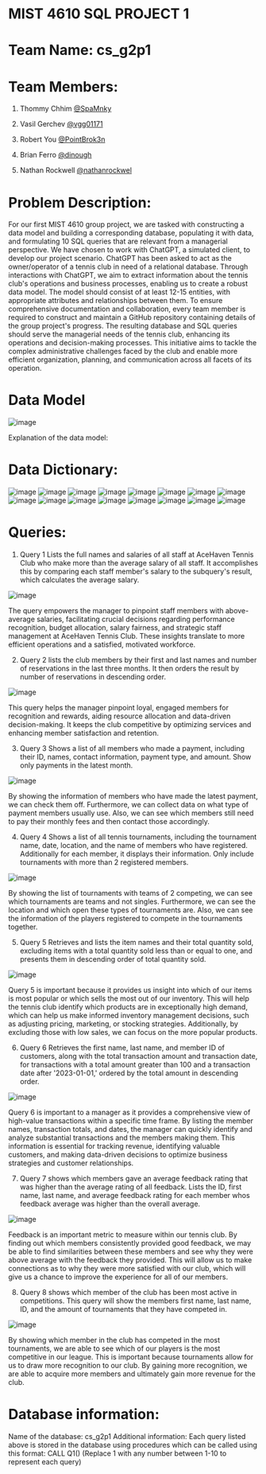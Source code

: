 
# MIST 4610 SQL PROJECT 1 
# Team Name: cs_g2p1
# Team Members:
1. Thommy Chhim [@SpaMnky](https://github.com/SpaMnky)

2. Vasil Gerchev [@vgg01171](https://github.com/vgg01171)

3. Robert You [@PointBrok3n](https://github.com/PointBrok3n)

4. Brian Ferro  [@dinough](https://github.com/dinough)

5. Nathan Rockwell [@nathanrockwel](https://github.com/nathanrockwel)

# Problem Description: 
For our first MIST 4610 group project, we are tasked with constructing a data model and building a corresponding database, populating it with data, and formulating 10 SQL queries that are relevant from a managerial perspective. We have chosen to work with ChatGPT, a simulated client, to develop our project scenario. ChatGPT has been asked to act as the owner/operator of a tennis club in need of a relational database. Through interactions with ChatGPT, we aim to extract information about the tennis club's operations and business processes, enabling us to create a robust data model. The model should consist of at least 12-15 entities, with appropriate attributes and relationships between them. To ensure comprehensive documentation and collaboration, every team member is required to construct and maintain a GitHub repository containing details of the group project's progress. The resulting database and SQL queries should serve the managerial needs of the tennis club, enhancing its operations and decision-making processes. This initiative aims to tackle the complex administrative challenges faced by the club and enable more efficient organization, planning, and communication across all facets of its operation.
# Data Model
![image](https://github.com/SpaMnky/2378/assets/131407808/11d65999-9ce2-4ca1-9c8a-aa958a88275a)

Explanation of the data model: 

# Data Dictionary: 

![image](https://github.com/SpaMnky/2378/assets/131407808/174dc558-335b-4fb2-9215-d9364b8bd028)
![image](https://github.com/SpaMnky/2378/assets/131407808/6e1f9ccc-61d2-41eb-80dd-2668e2ecc278)
![image](https://github.com/SpaMnky/2378/assets/131407808/8725c26c-f2a1-4b02-bfcd-15ece280b17f)
![image](https://github.com/SpaMnky/2378/assets/131407808/f11ed9d7-f78b-4648-af59-c9168b3727fa)
![image](https://github.com/SpaMnky/2378/assets/131407808/71559807-74e2-4e2a-a081-2afa3fbdbce5)
![image](https://github.com/SpaMnky/2378/assets/131407808/3785a1b5-0e50-480e-8b91-00decb5a3d49)
![image](https://github.com/SpaMnky/2378/assets/131407808/6ff564e7-13f1-4cc5-b5d0-6e0539870309)
![image](https://github.com/SpaMnky/2378/assets/131407808/81d4c155-1c26-48f0-81b1-3336054412c2)
![image](https://github.com/SpaMnky/2378/assets/131407808/4de6d646-c4c5-42d2-ad2a-081518280374)
![image](https://github.com/SpaMnky/2378/assets/131407808/6af27ae1-1644-4bce-809b-c4e8f84dc541)
![image](https://github.com/SpaMnky/2378/assets/131407808/39787508-4305-40e4-8c1a-c02346eb1a1e)
![image](https://github.com/SpaMnky/2378/assets/131407808/d30d307e-7385-486d-a820-d29c99749761)
![image](https://github.com/SpaMnky/2378/assets/131407808/f82641bb-2b03-466b-bb87-7df7ba7e3140)
![image](https://github.com/SpaMnky/2378/assets/131407808/3ab32a82-4e3a-4311-bf7d-61f0e2e5a733)
![image](https://github.com/SpaMnky/2378/assets/131407808/b9df9c07-b367-4cb0-b6a5-7f2f53fb488b)
![image](https://github.com/SpaMnky/2378/assets/131407808/191a6a0e-b04f-461d-93e3-e88fd7114dc4)

# Queries:
1. Query 1 Lists the full names and salaries of all staff at AceHaven Tennis Club who make more than the average salary of all staff. It accomplishes this by comparing each staff member's salary to the subquery's result, which calculates the average salary.

![image](https://github.com/SpaMnky/2378/assets/131407808/9ab625ff-51e0-4948-8ad8-6c7f7c6b3955)

The query empowers the manager to pinpoint staff members with above-average salaries, facilitating crucial decisions regarding performance recognition, budget allocation, salary fairness, and strategic staff management at AceHaven Tennis Club. These insights translate to more efficient operations and a satisfied, motivated workforce.

2. Query 2 lists the club members by their first and last names and number of reservations in the last three months. It then orders the result by number of reservations in descending order.

![image](https://github.com/SpaMnky/2378/assets/131407808/ab6fbc74-f299-42d8-b148-1c6e09daa593)

This query helps the manager pinpoint loyal, engaged members for recognition and rewards, aiding resource allocation and data-driven decision-making. It keeps the club competitive by optimizing services and enhancing member satisfaction and retention.

3. Query 3 Shows a list of all members who made a payment, including their ID, names, contact information, payment type, and amount. Show only payments in the latest month.
   
![image](https://github.com/SpaMnky/2378/assets/131407808/0b81e929-170d-4f4c-b36c-47e5bd0da0d1)

By showing the information of members who have made the latest payment, we can check them off. Furthermore, we can collect data on what type of payment members usually use.  Also, we can see which members still need to pay their monthly fees and then contact those accordingly.

4. Query 4 Shows a list of all tennis tournaments, including the tournament name, date, location, and the name of members who have registered. Additionally for each member, it displays their information. Only include tournaments with more than 2 registered members.

![image](https://github.com/SpaMnky/2378/assets/131407808/7981a32f-5b95-4502-8dc7-db8a889689f9)

By showing the list of tournaments with teams of 2 competing, we can see which tournaments are teams and not singles. Furthermore, we can see the location and which open these types of tournaments are. Also, we can see the information of the players registered to compete in the tournaments together.

5. Query 5 Retrieves and lists the item names and their total quantity sold, excluding items with a total quantity sold less than or equal to one, and presents them in descending order of total quantity sold.

![image](https://github.com/SpaMnky/2378/assets/131407808/d1b3891a-467b-4e5f-8006-99a1b9426853)

Query 5 is important because it provides us insight into which of our items is most popular or which sells the most out of our inventory. This will help the tennis club identify which products are in exceptionally high demand, which can help us make informed inventory management decisions, such as adjusting pricing, marketing, or stocking strategies. Additionally, by excluding those with low sales, we can focus on the more popular products.

6. Query 6  Retrieves the first name, last name, and member ID of customers, along with the total transaction amount and transaction date, for transactions with a total amount greater than 100 and a transaction date after '2023-01-01,' ordered by the total amount in descending order.

![image](https://github.com/SpaMnky/2378/assets/131407808/f4aa3d29-8958-4e95-9c61-82a89183b7fe)

Query 6 is important to a manager as it provides a comprehensive view of high-value transactions within a specific time frame. By listing the member names, transaction totals, and dates, the manager can quickly identify and analyze substantial transactions and the members making them. This information is essential for tracking revenue, identifying valuable customers, and making data-driven decisions to optimize business strategies and customer relationships.

7. Query 7 shows which members gave an average feedback rating that was higher than the average rating of all feedback. Lists the ID, first name, last name, and average feedback rating for each member whos feedback average was higher than the overall average.

![image](https://github.com/SpaMnky/2378/assets/131407808/2e2ef802-b5ee-4e88-aa51-e294f70f00dc)

Feedback is an important metric to measure within our tennis club. By finding out which members consistently provided good feedback, we may be able to find similarities between these members and see why they were above average with the feedback they provided. This will allow us to make connections as to why they were more satisfied with our club, which will give us a chance to improve the experience for all of our members.

8. Query 8 shows which member of the club has been most active in competitions. This query will show the members first name, last name, ID, and the amount of tournaments that they have competed in.

![image](https://github.com/SpaMnky/2378/assets/131407808/a777ad31-d797-4e2b-9e91-03f214d30cee)

By showing which member in the club has competed in the most tournaments, we are able to see which of our players is the most competitive in our league. This is important because tournaments allow for us to draw more recognition to our club. By gaining more recognition, we are able to acquire more members and ultimately gain more revenue for the club.

# Database information:
Name of the database: cs_g2p1
Additional information: Each query listed above is stored in the database using procedures which can be called using this format: CALL Q1() (Replace 1 with any number between 1-10 to represent each query)

